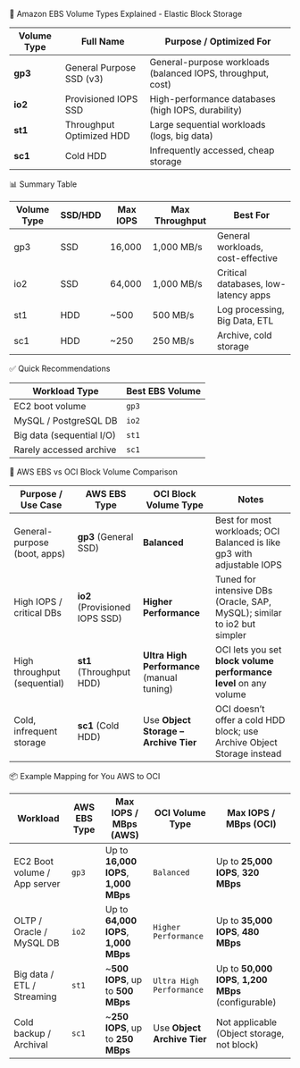💽 Amazon EBS Volume Types Explained - Elastic Block Storage

| **Volume Type** | **Full Name**            | **Purpose / Optimized For**                                 |
| --------------- | ------------------------ | ----------------------------------------------------------- |
| **gp3**         | General Purpose SSD (v3) | General-purpose workloads (balanced IOPS, throughput, cost) |
| **io2**         | Provisioned IOPS SSD     | High-performance databases (high IOPS, durability)          |
| **st1**         | Throughput Optimized HDD | Large sequential workloads (logs, big data)                 |
| **sc1**         | Cold HDD                 | Infrequently accessed, cheap storage                        |


📊 Summary Table

| Volume Type | SSD/HDD | Max IOPS | Max Throughput | Best For                             |
| ----------- | ------- | -------- | -------------- | ------------------------------------ |
| gp3         | SSD     | 16,000   | 1,000 MB/s     | General workloads, cost-effective    |
| io2         | SSD     | 64,000   | 1,000 MB/s     | Critical databases, low-latency apps |
| st1         | HDD     | \~500    | 500 MB/s       | Log processing, Big Data, ETL        |
| sc1         | HDD     | \~250    | 250 MB/s       | Archive, cold storage                |


✅ Quick Recommendations

| Workload Type             | Best EBS Volume |
| ------------------------- | --------------- |
| EC2 boot volume           | `gp3`           |
| MySQL / PostgreSQL DB     | `io2`           |
| Big data (sequential I/O) | `st1`           |
| Rarely accessed archive   | `sc1`           |


💽 AWS EBS vs OCI Block Volume Comparison

| **Purpose / Use Case**       | **AWS EBS Type**               | **OCI Block Volume Type**                  | **Notes**                                                                |
| ---------------------------- | ------------------------------ | ------------------------------------------ | ------------------------------------------------------------------------ |
| General-purpose (boot, apps) | **gp3** (General SSD)          | **Balanced**                               | Best for most workloads; OCI Balanced is like gp3 with adjustable IOPS   |
| High IOPS / critical DBs     | **io2** (Provisioned IOPS SSD) | **Higher Performance**                     | Tuned for intensive DBs (Oracle, SAP, MySQL); similar to io2 but simpler |
| High throughput (sequential) | **st1** (Throughput HDD)       | **Ultra High Performance** (manual tuning) | OCI lets you set **block volume performance level** on any volume        |
| Cold, infrequent storage     | **sc1** (Cold HDD)             | Use **Object Storage – Archive Tier**      | OCI doesn’t offer a cold HDD block; use Archive Object Storage instead   |

📦 Example Mapping for You AWS to OCI

| **Workload**                 | **AWS EBS Type** | **Max IOPS / MBps (AWS)**             | **OCI Volume Type**         | **Max IOPS / MBps (OCI)**                            |
| ---------------------------- | ---------------- | ------------------------------------- | --------------------------- | ---------------------------------------------------- |
| EC2 Boot volume / App server | `gp3`            | Up to **16,000 IOPS**, **1,000 MBps** | `Balanced`                  | Up to **25,000 IOPS**, **320 MBps**                  |
| OLTP / Oracle / MySQL DB     | `io2`            | Up to **64,000 IOPS**, **1,000 MBps** | `Higher Performance`        | Up to **35,000 IOPS**, **480 MBps**                  |
| Big data / ETL / Streaming   | `st1`            | \~**500 IOPS**, up to **500 MBps**    | `Ultra High Performance`    | Up to **50,000 IOPS**, **1,200 MBps** (configurable) |
| Cold backup / Archival       | `sc1`            | \~**250 IOPS**, up to **250 MBps**    | Use **Object Archive Tier** | Not applicable (Object storage, not block)           |
